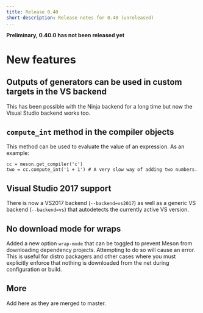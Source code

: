 ```yaml
---
title: Release 0.40
short-description: Release notes for 0.40 (unreleased)
...
```


**Preliminary, 0.40.0 has not been released yet**

# New features

## Outputs of generators can be used in custom targets in the VS backend

This has been possible with the Ninja backend for a long time but now the Visual Studio backend works too.

## `compute_int` method in the compiler objects

This method can be used to evaluate the value of an expression. As an example:

    cc = meson.get_compiler('c')
    two = cc.compute_int('1 + 1') # A very slow way of adding two numbers.

## Visual Studio 2017 support

There is now a VS2017 backend (`--backend=vs2017`) as well as a generic VS backend (`--backend=vs`) that autodetects the currently active VS version.

## No download mode for wraps

Added a new option `wrap-mode` that can be toggled to prevent Meson from downloading dependency projects. Attempting to do so will cause an error. This is useful for distro packagers and other cases where you must explicitly enforce that nothing is downloaded from the net during configuration or build.

## More

Add here as they are merged to master.
